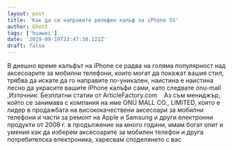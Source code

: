 ```yaml
---
layout: post
title: 'Как да си направите релефен калъф за iPhone 5S'
author: Ghost
tags: ['huawei']
date: '2019-09-19T23:47:38.121Z'
draft: false
---
```


В днешно време калъфът на iPhone се радва на голяма популярност над аксесоарите за мобилни телефони, които могат да покажат вашия стил, трябва да искате да го направите по-уникален, наистина е наистина лесно да украсите вашите iPhone калъфи сами, като следвате onu-mall ,Източник: Безплатни статии от ArticleFactory.com    Аз съм мениджър, който се занимава с компания на име ONU MALL CO., LIMITED, която е лидер в продажбата на висококачествени аксесоари за мобилни телефони и части за ремонт на Apple и Samsung и други електронни продукти от 2008 г. в продължение на много години, имам богат опит и умения как да изберем аксесоарите за мобилен телефон и друга потребителска електроника, харесвам споделянето с вас
